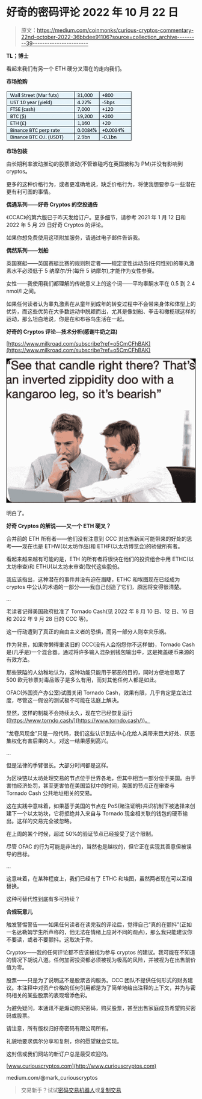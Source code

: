 # 好奇的密码评论 2022 年 10 月 22 日

> 原文：<https://medium.com/coinmonks/curious-cryptos-commentary-22nd-october-2022-36bbdee91106?source=collection_archive---------39----------------------->

**TL；博士**

看起来我们有另一个 ETH 硬分叉潜在的走向我们。

**市场抢购**

![](img/3ce81a49f863263b35a9cd5ce510c3dc.png)

**市场包装**

由长期利率波动推动的股票波动(不管谁碰巧在英国被称为 PM)并没有影响到 cryptos。

更多的这种价格行为，或者更准确地说，缺乏价格行为，将使我想要参与一些潜在更有利可图的事情。

**偶遇系列——好奇 Cryptos 的空投通告**

《CCAC》的第六版已于昨天发给订户。更多细节，请参考 2021 年 1 月 12 日和 2022 年 5 月 29 日好奇 Cryptos 的评论。

如果你想免费使用这项附加服务，请通过电子邮件告诉我。

**偶然系列——划船**

英国赛艇——英国赛艇比赛的规则制定者——规定变性运动员(任何性别)的睾丸激素水平必须低于 5 纳摩尔/升(每升 5 纳摩尔),才能作为女性参赛。

女性——我使用我们都理解的传统意义上的这个词——平均睾酮水平在 0.5 到 2.4 nmol/l 之间。

如果任何读者认为睾丸激素在从童年到成年的转变过程中不会带来身体和体型上的优势，而这些优势在大多数运动中脱颖而出，尤其是像划船、拳击和橄榄球这样的运动，那么坦白地说，你是在和布谷鸟生活在一起。

**好奇的 Cryptos 评论—技术分析(感谢牛奶之路)**

[https://www.milkroad.com/subscribe?ref=o5CmCFhBAK](https://www.milkroad.com/subscribe?ref=o5CmCFhBAK)

![](img/991117e0511ff6e193badb5d72ef604e.png)

明白了。

**好奇 Cryptos 的解说——又一个 ETH 硬叉？**

合并前的 ETH 所有者——他们没有注意到 CCC 对出售新闻可能带来的好处的思考——现在也是 ETHW(以太坊作品)和 ETHF(以太坊博览会)的骄傲所有者。

看起来越来越有可能的是，ETH 的所有者将很快在他们的投资组合中用 ETHC(以太坊审查)和 ETHU(以太坊未审查)取代这些股份。

我应该指出，这种潜在的事件并没有迫在眉睫，ETHC 和埃图现在已经成为 cryptos 中公认的术语的一部分——我自己创造了它们，原因将变得很清楚。

…

老读者记得美国政府批准了 Tornado Cash(见 2022 年 8 月 10 日、12 日、16 日和 2022 年 9 月 28 日的 CCC 等)。

这一行动遭到了真正的自由主义者的恐惧，而另一部分人则幸灾乐祸。

作为背景，如果你懒得重读旧的 CCC(没有人会抱怨你不这样做)，Tornado Cash 是(几乎是)一个混合器。通过将许多输入混杂到钱包输出中，这是掩盖硬币来源的有效方法。

那些狭隘的人幼稚地认为，这种功能只能用于邪恶的目的，同时方便地忽略了 500 欧元钞票对毒品贩子是多么有用，而对其他任何人都是如此。

OFAC(外国资产办公室)试图关闭 Tornado Cash，效果有限，几乎肯定是立法过度，尽管这一假设的测试极不可能在法庭上解决。

显然，这样的制裁不会持续太久，现在它已经恢复运行([https://www.torndo.cash/](https://www.torndo.cash/))。

“龙卷风现金”只是一段代码，我们这些认识到去中心化给人类带来巨大好处、厌恶集权化有害后果的人，对这一结果感到高兴。

…

但是法律的手臂很长。大部分时间都是这样。

为区块链以太坊处理交易的节点位于世界各地，但其中相当一部分位于美国。由于害怕经济处罚，甚至更害怕在美国监狱中的时间，美国的节点正在审查与 Tornado Cash 公共地址相关的交易。

这在实践中意味着，如果基于美国的节点在 PoS(赌注证明)共识机制下被选择来创建下一个以太坊块，它将拒绝并入来自与 Tornado 现金相关联的钱包的硬币输出。这样的交易完全被忽略。

在上周的某个时候，超过 50%的验证节点已经接受了这个限制。

尽管 OFAC 的行为可能是非法的，当然也是越权的，但它正在实现其善意但被误导的目标。

…

这意味着，在某种程度上，我们已经有了 ETHC 和埃图，虽然两者现在可以互相替换。

这种可替代性到底有多可持续？

**合规玩意儿**

触发警惕警告——如果任何读者在读完我的评论后，觉得自己“真的在颤抖”(正如一名达勒姆学生所声称的，他无法在情绪上应对不同的观点)，那么我只能建议你不要读，或者不要颤抖。这取决于你。

Cryptos——我的任何评论都不应该被视为参与 cryptos 的建议。我可能在不知道的情况下胡说八道。任何加密投资都必须被视为极高的风险，并被视为在出售前价值为零。

股票——只是为了说明这不是股票咨询服务。CCC 团队不提供任何形式的财务建议。本注释中对资产价格的任何引用都是为了简单地给出注释的上下文，并为与密码相关的某些股票的表现增添色彩。

为避免疑问，本通讯不是煽动购买密码，购买股票，甚至出售家庭成员希望购买密码或股票。

请注意，所有版权归好奇密码有限公司所有。

礼貌地要求偶尔分享和复制，你的愿望就会实现。

这封信或我们网站的新订户总是最受欢迎的。

[www.curiouscryptos.com](http://www.curiouscryptos.com)

medium.com/@mark_curiouscryptos

> 交易新手？试试[密码交易机器人](/coinmonks/crypto-trading-bot-c2ffce8acb2a)或[复制交易](/coinmonks/top-10-crypto-copy-trading-platforms-for-beginners-d0c37c7d698c)